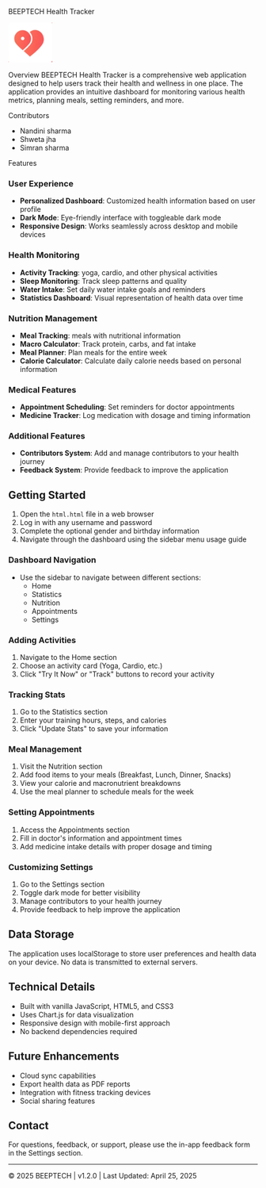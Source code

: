  BEEPTECH Health Tracker

![BEEPTECH Logo](Screenshot%202025-03-10%20210211.png)

 Overview
BEEPTECH Health Tracker is a comprehensive web application designed to help users track their health and wellness in one place. The application provides an intuitive dashboard for monitoring various health metrics, planning meals, setting reminders, and more.

 Contributors
- Nandini sharma
- Shweta jha
- Simran sharma

 Features

### User Experience
- **Personalized Dashboard**: Customized health information based on user profile
- **Dark Mode**: Eye-friendly interface with toggleable dark mode
- **Responsive Design**: Works seamlessly across desktop and mobile devices

### Health Monitoring
- **Activity Tracking**:  yoga, cardio, and other physical activities
- **Sleep Monitoring**: Track sleep patterns and quality
- **Water Intake**: Set daily water intake goals and reminders
- **Statistics Dashboard**: Visual representation of health data over time

### Nutrition Management
- **Meal Tracking**:  meals with nutritional information
- **Macro Calculator**: Track protein, carbs, and fat intake
- **Meal Planner**: Plan meals for the entire week
- **Calorie Calculator**: Calculate daily calorie needs based on personal information

### Medical Features
- **Appointment Scheduling**: Set reminders for doctor appointments
- **Medicine Tracker**: Log medication with dosage and timing information

### Additional Features
- **Contributors System**: Add and manage contributors to your health journey
- **Feedback System**: Provide feedback to improve the application

## Getting Started
1. Open the `html.html` file in a web browser
2. Log in with any username and password
3. Complete the optional gender and birthday information
4. Navigate through the dashboard using the sidebar menu
usage guide

### Dashboard Navigation
- Use the sidebar to navigate between different sections:
  - Home
  - Statistics
  - Nutrition
  - Appointments
  - Settings

### Adding Activities
1. Navigate to the Home section
2. Choose an activity card (Yoga, Cardio, etc.)
3. Click "Try It Now" or "Track" buttons to record your activity

### Tracking Stats
1. Go to the Statistics section
2. Enter your training hours, steps, and calories
3. Click "Update Stats" to save your information

### Meal Management
1. Visit the Nutrition section
2. Add food items to your meals (Breakfast, Lunch, Dinner, Snacks)
3. View your calorie and macronutrient breakdowns
4. Use the meal planner to schedule meals for the week

### Setting Appointments
1. Access the Appointments section
2. Fill in doctor's information and appointment times
3. Add medicine intake details with proper dosage and timing

### Customizing Settings
1. Go to the Settings section
2. Toggle dark mode for better visibility
3. Manage contributors to your health journey
4. Provide feedback to help improve the application

## Data Storage
The application uses localStorage to store user preferences and health data on your device. No data is transmitted to external servers.

## Technical Details
- Built with vanilla JavaScript, HTML5, and CSS3
- Uses Chart.js for data visualization
- Responsive design with mobile-first approach
- No backend dependencies required

## Future Enhancements
- Cloud sync capabilities
- Export health data as PDF reports
- Integration with fitness tracking devices
- Social sharing features

## Contact
For questions, feedback, or support, please use the in-app feedback form in the Settings section.

---

© 2025 BEEPTECH | v1.2.0 | Last Updated: April 25, 2025
